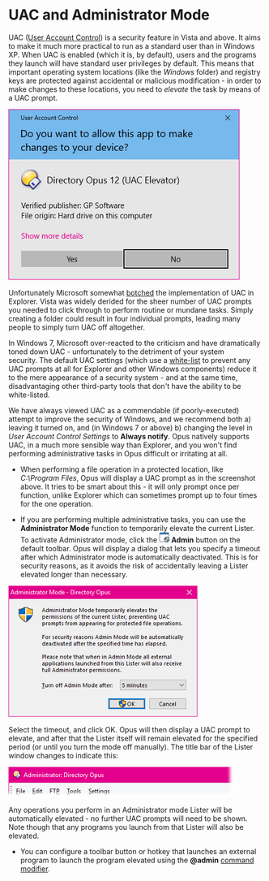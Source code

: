 # UAC and Administrator Mode

UAC ([User Account Control](http://en.wikipedia.org/wiki/User_Account_Control)) is a security feature in Vista and above. It aims to make it much more practical to run as a standard user than in Windows XP. When UAC is enabled (which it is, by default), users and the programs they launch will have standard user privileges by default. This means that important operating system locations (like the *Windows* folder) and registry keys are protected against accidental or malicious modification - in order to make changes to these locations, you need to *elevate* the task by means of a UAC prompt.

![](/Manual/images/media/user_account_control.png)

Unfortunately Microsoft somewhat [botched](http://www.pretentiousname.com/opus9/page4.html#vistauac) the implementation of UAC in Explorer. Vista was widely derided for the sheer number of UAC prompts you needed to click through to perform routine or mundane tasks. Simply creating a folder could result in four individual prompts, leading many people to simply turn UAC off altogether.

In Windows 7, Microsoft over-reacted to the criticism and have dramatically toned down UAC - unfortunately to the detriment of your system security. The default UAC settings (which use a [white-list](http://www.pretentiousname.com/misc/win7_uac_whitelist2.html) to prevent any UAC prompts at all for Explorer and other Windows components) reduce it to the mere appearance of a security system - and at the same time, disadvantaging other third-party tools that don't have the ability to be white-listed.

We have always viewed UAC as a commendable (if poorly-executed) attempt to improve the security of Windows, and we recommend both a) leaving it turned on, and (in Windows 7 or above) b) changing the level in *User Account Control Settings* to **Always notify**. Opus natively supports UAC, in a much more sensible way than Explorer, and you won't find performing administrative tasks in Opus difficult or irritating at all.

- When performing a file operation in a protected location, like *C:\Program Files*, Opus will display a UAC prompt as in the screenshot above. It tries to be smart about this - it will only prompt once per function, unlike Explorer which can sometimes prompt up to four times for the one operation.

- If you are performing multiple administrative tasks, you can use the **Administrator Mode** function to temporarily elevate the current Lister.  
  To activate Administrator mode, click the ![](/Manual/images/media/admin_button.png) **Admin** button on the default toolbar. Opus will display a dialog that lets you specify a timeout after which Administrator mode is automatically deactivated. This is for security reasons, as it avoids the risk of accidentally leaving a Lister elevated longer than necessary.

![](/Manual/images/media/admin_mode_dialog.png)

Select the timeout, and click OK. Opus will then display a UAC prompt to elevate, and after that the Lister itself will remain elevated for the specified period (or until you turn the mode off manually). The title bar of the Lister window changes to indicate this:

![](/Manual/images/media/admin_title.png)

Any operations you perform in an Administrator mode Lister will be automatically elevated - no further UAC prompts will need to be shown. Note though that any programs you launch from that Lister will also be elevated.

- You can configure a toolbar button or hotkey that launches an external program to launch the program elevated using the **@admin** [command modifier](/Manual/customize/creating_your_own_buttons/command_modifiers.md).

 
